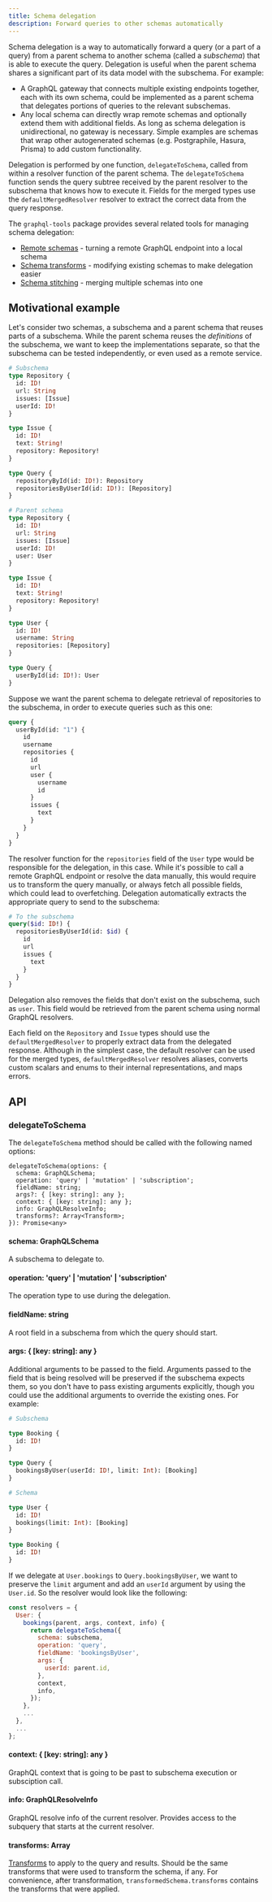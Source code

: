 ```yaml
---
title: Schema delegation
description: Forward queries to other schemas automatically
---
```


Schema delegation is a way to automatically forward a query (or a part of a query) from a parent schema to another schema (called a _subschema_) that is able to execute the query. Delegation is useful when the parent schema shares a significant part of its data model with the subschema. For example:

* A GraphQL gateway that connects multiple existing endpoints together, each with its own schema, could be implemented as a parent schema that delegates portions of queries to the relevant subschemas.
* Any local schema can directly wrap remote schemas and optionally extend them with additional fields. As long as schema delegation is unidirectional, no gateway is necessary. Simple examples are schemas that wrap other autogenerated schemas (e.g. Postgraphile, Hasura, Prisma) to add custom functionality.

Delegation is performed by one function, `delegateToSchema`, called from within a resolver function of the parent schema. The `delegateToSchema` function sends the query subtree received by the parent resolver to the subschema that knows how to execute it. Fields for the merged types use the `defaultMergedResolver` resolver to extract the correct data from the query response.

The `graphql-tools` package provides several related tools for managing schema delegation:

* [Remote schemas](/remote-schemas/) - turning a remote GraphQL endpoint into a local schema
* [Schema transforms](/schema-transforms/) - modifying existing schemas to make delegation easier
* [Schema stitching](/schema-stitching/) - merging multiple schemas into one

## Motivational example

Let's consider two schemas, a subschema and a parent schema that reuses parts of a subschema. While the parent schema reuses the *definitions* of the subschema, we want to keep the implementations separate, so that the subschema can be tested independently, or even used as a remote service.

```graphql
# Subschema
type Repository {
  id: ID!
  url: String
  issues: [Issue]
  userId: ID!
}

type Issue {
  id: ID!
  text: String!
  repository: Repository!
}

type Query {
  repositoryById(id: ID!): Repository
  repositoriesByUserId(id: ID!): [Repository]
}

# Parent schema
type Repository {
  id: ID!
  url: String
  issues: [Issue]
  userId: ID!
  user: User
}

type Issue {
  id: ID!
  text: String!
  repository: Repository!
}

type User {
  id: ID!
  username: String
  repositories: [Repository]
}

type Query {
  userById(id: ID!): User
}
```

Suppose we want the parent schema to delegate retrieval of repositories to the subschema, in order to execute queries such as this one:

```graphql
query {
  userById(id: "1") {
    id
    username
    repositories {
      id
      url
      user {
        username
        id
      }
      issues {
        text
      }
    }
  }
}
```

The resolver function for the `repositories` field of the `User` type would be responsible for the delegation, in this case. While it's possible to call a remote GraphQL endpoint or resolve the data manually, this would require us to transform the query manually, or always fetch all possible fields, which could lead to overfetching. Delegation automatically extracts the appropriate query to send to the subschema:

```graphql
# To the subschema
query($id: ID!) {
  repositoriesByUserId(id: $id) {
    id
    url
    issues {
      text
    }
  }
}
```

Delegation also removes the fields that don't exist on the subschema, such as `user`. This field would be retrieved from the parent schema using normal GraphQL resolvers.

Each field on the `Repository` and `Issue` types should use the `defaultMergedResolver` to properly extract data from the delegated response. Although in the simplest case, the default resolver can be used for the merged types, `defaultMergedResolver` resolves aliases, converts custom scalars and enums to their internal representations, and maps errors.

## API

### delegateToSchema

The `delegateToSchema` method should be called with the following named options:

```
delegateToSchema(options: {
  schema: GraphQLSchema;
  operation: 'query' | 'mutation' | 'subscription';
  fieldName: string;
  args?: { [key: string]: any };
  context: { [key: string]: any };
  info: GraphQLResolveInfo;
  transforms?: Array<Transform>;
}): Promise<any>
```

#### schema: GraphQLSchema

A subschema to delegate to.

#### operation: 'query' | 'mutation' | 'subscription'

The operation type to use during the delegation.

#### fieldName: string

A root field in a subschema from which the query should start.

#### args: { [key: string]: any }

Additional arguments to be passed to the field. Arguments passed to the field that is being resolved will be preserved if the subschema expects them, so you don't have to pass existing arguments explicitly, though you could use the additional arguments to override the existing ones. For example:

```graphql
# Subschema

type Booking {
  id: ID!
}

type Query {
  bookingsByUser(userId: ID!, limit: Int): [Booking]
}

# Schema

type User {
  id: ID!
  bookings(limit: Int): [Booking]
}

type Booking {
  id: ID!
}
```

If we delegate at `User.bookings` to `Query.bookingsByUser`, we want to preserve the `limit` argument and add an `userId` argument by using the `User.id`. So the resolver would look like the following:

```js
const resolvers = {
  User: {
    bookings(parent, args, context, info) {
      return delegateToSchema({
        schema: subschema,
        operation: 'query',
        fieldName: 'bookingsByUser',
        args: {
          userId: parent.id,
        },
        context,
        info,
      });
    },
    ...
  },
  ...
};
```

#### context: { [key: string]: any }

GraphQL context that is going to be past to subschema execution or subsciption call.

#### info: GraphQLResolveInfo

GraphQL resolve info of the current resolver. Provides access to the subquery that starts at the current resolver.

#### transforms: Array<Transform>

[Transforms](/schema-transforms/) to apply to the query and results. Should be the same transforms that were used to transform the schema, if any. For convenience, after transformation, `transformedSchema.transforms` contains the transforms that were applied.

